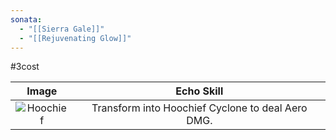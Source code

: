 ```yaml
---
sonata:
  - "[[Sierra Gale]]"
  - "[[Rejuvenating Glow]]"
---
```

#3cost

|                                        Image                                        |                    Echo Skill                     |
| :---------------------------------------------------------------------------------: | :-----------------------------------------------: |
| ![Hoochief](https://img.game8.co/3883798/204b5efb03f0fb8b7a77f4b04b2b2c7d.png/show) | Transform into Hoochief Cyclone to deal Aero DMG. |

